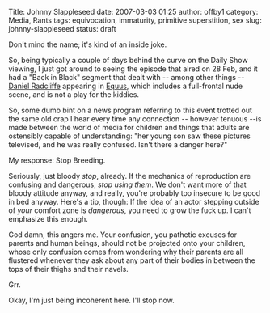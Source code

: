 Title: Johnny Slappleseed
date: 2007-03-03 01:25
author: offby1
category: Media, Rants
tags: equivocation, immaturity, primitive superstition, sex
slug: johnny-slappleseed
status: draft

Don't mind the name; it's kind of an inside joke.

So, being typically a couple of days behind the curve on the Daily Show viewing, I just got around to seeing the episode that aired on 28 Feb, and it had a "Back in Black" segment that dealt with \-- among other things \-- [Daniel Radcliffe](<http://www.imdb.com/name/nm0705356/>) appearing in [Equus](<http://www.equustheplay.com/>), which includes a full-frontal nude scene, and is not a play for the kiddies.

So, some dumb bint on a news program referring to this event trotted out the same old crap I hear every time any connection \-- however tenuous \--is made between the world of media for children and things that adults are ostensibly capable of understanding: "her young son saw these pictures televised, and he was really confused. Isn't there a danger here?"

My response: Stop Breeding.

Seriously, just bloody _stop_, already. If the mechanics of reproduction are confusing and dangerous, _stop using them_. We don't want more of that bloody attitude anyway, and really, you're probably too insecure to be good in bed anyway. Here's a tip, though: If the idea of an actor stepping outside of _your_ comfort zone is _dangerous_, you need to grow the fuck up. I can't emphasize this enough.

God damn, this angers me. Your confusion, you pathetic excuses for parents and human beings, should not be projected onto your children, whose only confusion comes from wondering why their parents are all flustered whenever they ask about any part of their bodies in between the tops of their thighs and their navels.

Grr.

Okay, I'm just being incoherent here. I'll stop now.
